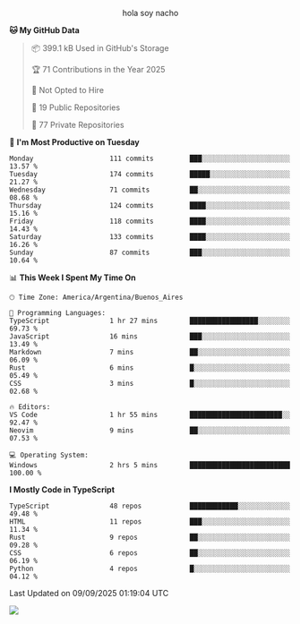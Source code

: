 <p align="center">hola soy nacho</p>

<!--START_SECTION:waka-->
**🐱 My GitHub Data** 

> 📦 399.1 kB Used in GitHub's Storage 
 > 
> 🏆 71 Contributions in the Year 2025
 > 
> 🚫 Not Opted to Hire
 > 
> 📜 19 Public Repositories 
 > 
> 🔑 77 Private Repositories 
 > 
📅 **I'm Most Productive on Tuesday** 

```text
Monday                   111 commits         ███░░░░░░░░░░░░░░░░░░░░░░   13.57 % 
Tuesday                  174 commits         █████░░░░░░░░░░░░░░░░░░░░   21.27 % 
Wednesday                71 commits          ██░░░░░░░░░░░░░░░░░░░░░░░   08.68 % 
Thursday                 124 commits         ████░░░░░░░░░░░░░░░░░░░░░   15.16 % 
Friday                   118 commits         ████░░░░░░░░░░░░░░░░░░░░░   14.43 % 
Saturday                 133 commits         ████░░░░░░░░░░░░░░░░░░░░░   16.26 % 
Sunday                   87 commits          ███░░░░░░░░░░░░░░░░░░░░░░   10.64 % 
```


📊 **This Week I Spent My Time On** 

```text
🕑︎ Time Zone: America/Argentina/Buenos_Aires

💬 Programming Languages: 
TypeScript               1 hr 27 mins        █████████████████░░░░░░░░   69.73 % 
JavaScript               16 mins             ███░░░░░░░░░░░░░░░░░░░░░░   13.49 % 
Markdown                 7 mins              ██░░░░░░░░░░░░░░░░░░░░░░░   06.09 % 
Rust                     6 mins              █░░░░░░░░░░░░░░░░░░░░░░░░   05.49 % 
CSS                      3 mins              █░░░░░░░░░░░░░░░░░░░░░░░░   02.68 % 

🔥 Editors: 
VS Code                  1 hr 55 mins        ███████████████████████░░   92.47 % 
Neovim                   9 mins              ██░░░░░░░░░░░░░░░░░░░░░░░   07.53 % 

💻 Operating System: 
Windows                  2 hrs 5 mins        █████████████████████████   100.00 % 
```

**I Mostly Code in TypeScript** 

```text
TypeScript               48 repos            ████████████░░░░░░░░░░░░░   49.48 % 
HTML                     11 repos            ███░░░░░░░░░░░░░░░░░░░░░░   11.34 % 
Rust                     9 repos             ██░░░░░░░░░░░░░░░░░░░░░░░   09.28 % 
CSS                      6 repos             ██░░░░░░░░░░░░░░░░░░░░░░░   06.19 % 
Python                   4 repos             █░░░░░░░░░░░░░░░░░░░░░░░░   04.12 % 
```




 Last Updated on 09/09/2025 01:19:04 UTC
<!--END_SECTION:waka-->

![](http://moe-counter.es3n1n.eu/get/@nachoofg?name=nachoofg&theme=asoul&padding=7&offset=0&align=center&scale=1&pixelated=1&darkmode=auto)
